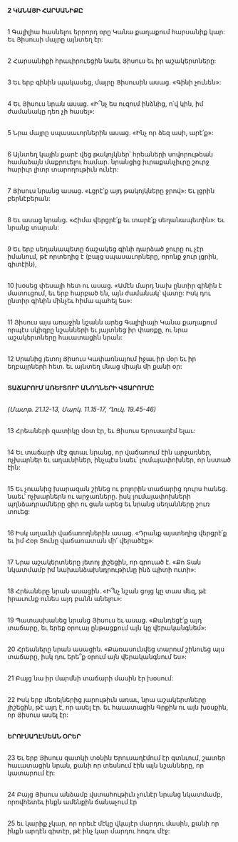 **2 ԿԱՆԱՅԻ ՀԱՐՍԱՆԻՔԸ**

\
1 Գալիլիա հասնելու երրորդ օրը Կանա քաղաքում հարսանիք կար: Եւ Յիսուսի մայրը այնտեղ էր:

\
2 Հարսանիքի հրաւիրուեցին նաեւ Յիսուս եւ իր աշակերտները:

\
3 Եւ երբ գինին պակասեց, մայրը Յիսուսին ասաց. «Գինի չունեն»:

\
4 Եւ Յիսուս նրան ասաց. «Ի՞նչ ես ուզում ինձնից, ո՛վ կին, իմ ժամանակը դեռ չի հասել»:

\
5 Նրա մայրը սպասաւորներին ասաց. «Ինչ որ ձեզ ասի, արէ՛ք»:

\
6 Այնտեղ կային քարէ վեց թակոյկներ՝ հրեաների սովորութեան համաձայն մաքրուելու համար. նրանցից իւրաքանչիւրը շուրջ հարիւր լիտր տարողութիւն ունէր:

\
7 Յիսուս նրանց ասաց. «Լցրէ՛ք այդ թակոյկները ջրով»: Եւ լցրին բերնէբերան:

\
8 Եւ ասաց նրանց. «Հիմա վերցրէ՛ք եւ տարէ՛ք սեղանապետին»: Եւ նրանք տարան:

\
9 Եւ երբ սեղանապետը ճաշակեց գինի դարձած ջուրը ու չէր իմանում, թէ որտեղից է (բայց սպասաւորները, որոնք ջուր լցրին, գիտէին),

\
10 խօսեց փեսայի հետ ու ասաց. «Ամէն մարդ նախ ընտիր գինին է մատուցում, եւ երբ հարբած են, այն ժամանակ՝ վատը: Իսկ դու ընտիր գինին մինչեւ հիմա պահել ես»:

\
11 Յիսուս այս առաջին նշանն արեց Գալիլիայի Կանա քաղաքում որպէս սկիզբը նշանների եւ յայտնեց իր փառքը, ու նրա աշակերտները հաւատացին նրան:

\
12 Սրանից յետոյ Յիսուս Կափառնայում իջաւ իր մօր եւ իր եղբայրների հետ. եւ այնտեղ մնաց միայն մի քանի օր:

\
**ՏԱՃԱՐՈՒՄ ԱՌԵՒՏՈՒՐ ԱՆՈՂՆԵՐԻ ՎՏԱՐՈՒՄԸ**

\
_(Մատթ. 21.12-13, Մարկ. 11.15-17, Ղուկ. 19.45-46)_

\
13 Հրեաների զատիկը մօտ էր, եւ Յիսուս Երուսաղէմ ելաւ:

\
14 Եւ տաճարի մէջ գտաւ նրանց, որ վաճառում էին արջառներ, ոչխարներ եւ աղաւնիներ, ինչպէս նաեւ՝ լումայափոխներ, որ նստած էին:

\
15 Եւ չուանից խարազան շինեց ու բոլորին տաճարից դուրս հանեց. նաեւ՝ ոչխարներն ու արջառները. իսկ լումայափոխների պղնձադրամները ցիր ու ցան արեց եւ նրանց սեղանները շուռ տուեց:

\
16 Իսկ աղաւնի վաճառողներին ասաց. «Դրանք այստեղից վերցրէ՛ք եւ իմ Հօր Տունը վաճառատան մի՛ վերածէք»:

\
17 Նրա աշակերտները յետոյ յիշեցին, որ գրուած է. «Քո Տան նկատմամբ իմ նախանձախնդրութիւնը ինձ պիտի ուտի»:

\
18 Հրեաները նրան ասացին. «Ի՞նչ նշան ցոյց կը տաս մեզ, թէ իրաւունք ունես այդ բանն անելու»:

\
19 Պատասխանեց նրանց Յիսուս եւ ասաց. «Քանդեցէ՛ք այդ տաճարը, եւ երեք օրուայ ընթացքում այն կը վերականգնեմ»:

\
20 Հրեաները նրան ասացին. «Քառասունվեց տարում շինուեց այս տաճարը, իսկ դու երե՞ք օրում այն վերականգնում ես»:

\
21 Բայց նա իր մարմնի տաճարի մասին էր խօսում:

\
22 Իսկ երբ մեռելներից յարութիւն առաւ, նրա աշակերտները յիշեցին, թէ այդ է, որ ասել էր. եւ հաւատացին Գրքին ու այն խօսքին, որ Յիսուս ասել էր:

\
**ԵՐՈՒՍԱՂԷՄԵԱՆ ՕՐԵՐ**

\
23 Եւ երբ Յիսուս զատկի տօնին Երուսաղէմում էր գտնւում, շատեր հաւատացին նրան, քանի որ տեսնում էին այն նշանները, որ կատարում էր:

\
24 Բայց Յիսուս անձամբ վստահութիւն չունէր նրանց նկատմամբ, որովհետեւ ինքն ամենքին ճանաչում էր

\
25 եւ կարիք չկար, որ որեւէ մէկը վկայէր մարդու մասին, քանի որ ինքն արդէն գիտէր, թէ ինչ կար մարդու հոգու մէջ:
